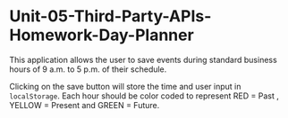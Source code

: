 # Unit-05-Third-Party-APIs-Homework-Day-Planner

This application allows the user to save events during standard business hours of 9 a.m. to 5 p.m. of their schedule.

Clicking on the save button will store the time and user input in `localStorage`. Each hour should be color coded to represent RED = Past , YELLOW = Present and GREEN = Future.